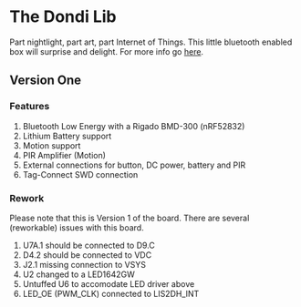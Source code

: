 # The Dondi Lib

Part nightlight, part art, part Internet of Things. This little bluetooth enabled box will surprise and delight. For more info go [here](https://www.hackster.io/jaredwolff/the-dondi-lib-a-bluetooth-low-energy-light-box-cc7d90).

## Version One

### Features

1. Bluetooth Low Energy with a Rigado BMD-300 (nRF52832)
1. Lithium Battery support
1. Motion support
1. PIR Amplifier (Motion)
1. External connections for button, DC power, battery and PIR
1. Tag-Connect SWD connection

### Rework

Please note that this is Version 1 of the board. There are several (reworkable) issues with this board. 

1. U7A.1 should be connected to D9.C
1. D4.2 should be connected to VDC
1. J2.1 missing connection to VSYS
1. U2 changed to a LED1642GW
1. Untuffed U6 to accomodate LED driver above
1. LED_OE (PWM_CLK) connected to LIS2DH_INT


